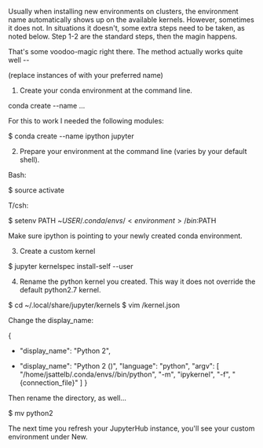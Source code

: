 Usually when installing new environments on clusters, the environment name automatically shows up on 
the available kernels. However, sometimes it does not. In situations it doesn't, some extra steps need to be taken, 
as noted below. Step 1-2 are the standard steps, then the magin happens. 

That's some voodoo-magic right there. The method actually works quite well --

(replace instances of <environment> with your preferred name)

1. Create your conda environment at the command line. 

conda create --name <environment> <module> ... <moduleN>

For this to work I needed the following modules:

$ conda create --name <environment> ipython jupyter

2. Prepare your environment at the command line (varies by your default shell).

Bash:

$ source activate <environment>

T/csh:

$ setenv PATH ~$USER/.conda/envs/<environment>/bin:$PATH

Make sure ipython is pointing to your newly created conda environment.

3. Create a custom kernel

$ jupyter kernelspec install-self --user

4. Rename the python kernel you created. This way it does not override the default python2.7 kernel.

$ cd ~/.local/share/jupyter/kernels
$ vim <environment>/kernel.json

Change the display_name:

{
- "display_name": "Python 2",
+ "display_name": "Python 2 (<environment>)",
 "language": "python",
 "argv": [
  "/home/jsattelb/.conda/envs/<environment>/bin/python",
  "-m",
  "ipykernel",
  "-f",
  "{connection_file}"
 ]
}

Then rename the directory, as well...

$ mv python2 <environment>

The next time you refresh your JupyterHub instance, you'll see your custom environment under New.
